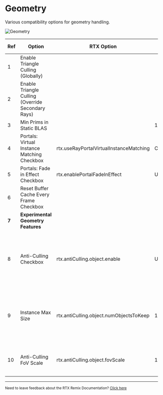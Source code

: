 # Geometry

Various compatibility options for geometry handling.

![Geometry](../../data/images/rtxremix_022.PNG)

| **Ref** | **Option**                                        | **RTX Option**                          | **Default Value** | **Description**                                                                        |
|---------|---------------------------------------------------|-----------------------------------------|-------------------|----------------------------------------------------------------------------------------|
| 1       | Enable Triangle Culling (Globally)                |                                         |                   |                                                                                        |
| 2       | Enable Triangle Culling (Override Secondary Rays) |                                         |                   |                                                                                        |
| 3       | Min Prims in Static BLAS                          |                                         | 1000              |                                                                                        |
| 4       | Portals: Virtual Instance Matching Checkbox       | rtx.useRayPortalVirtualInstanceMatching | Checked           |                                                                                        |
| 5       | Portals: Fade in Effect Checkbox                  | rtx.enablePortalFadeInEffect            | Unchecked         |                                                                                        |
| 6       | Reset Buffer Cache Every Frame Checkbox           |                                         |                   |                                                                                        |
| **7**   | **Experimental Geometry Features**                |                                         |                   |                                                                                        |
| 8       | Anti-Culling Checkbox                             | rtx.antiCulling.object.enable           | Unchecked         | Extends lifetime of objects that go outside the camera frustum (anti-culling frustum). |
| 9       | Instance Max Size                                 | rtx.antiCulling.object.numObjectsToKeep | 1000              | The maximum number of RayTracing instances to keep when Anti-Culling is enabled.       |
| 10      | Anti-Culling FoV Scale                            | rtx.antiCulling.object.fovScale         | 1.000             | Scalar of the FOV of Anti-Culling Frustum.                                             |

***
<sub> Need to leave feedback about the RTX Remix Documentation?  [Click here](https://github.com/NVIDIAGameWorks/rtx-remix/issues/new?assignees=nvdamien&labels=documentation%2Cfeedback%2Ctriage&projects=&template=documentation_feedback.yml&title=%5BDocumentation+feedback%5D%3A+) </sub>
